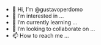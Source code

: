 - 👋 Hi, I’m @gustavoperdomo
- 👀 I’m interested in ...
- 🌱 I’m currently learning ...
- 💞️ I’m looking to collaborate on ...
- 📫 How to reach me ...

<!---
gustavoperdomo/gustavoperdomo is a ✨ special ✨ repository because its `README.md` (this file) appears on your GitHub profile.
You can click the Preview link to take a look at your changes.
--->
